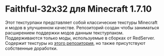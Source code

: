 # Faithful-32x32 для Minecraft 1.7.10
Этот текстурпаки представляет собой классические текстуры Minecraft и модов в улучшенном качестве. Репозиторий создан чтобы заниматься расширением поддержки модов данным текстурпаком. Поддерживаются только моды, используемые в сборках от RedServer.
Содержит текстуры из [этого репозитория](https://github.com/F32Organization/Faithful32-1.7.10/), но также присутствуют собственные доработки.